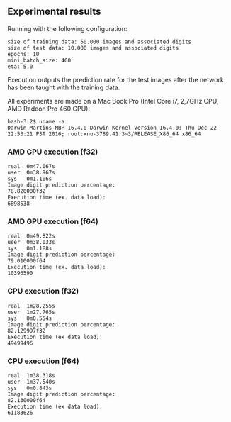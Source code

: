 
## Experimental results

Running with the following configuration:

    size of training data: 50.000 images and associated digits
    size of test data: 10.000 images and associated digits
    epochs: 10
    mini_batch_size: 400
    eta: 5.0

Execution outputs the prediction rate for the test images after the
network has been taught with the training data.

All experiments are made on a Mac Book Pro (Intel Core i7, 2,7GHz CPU,
AMD Radeon Pro 460 GPU):

    bash-3.2$ uname -a
    Darwin Martins-MBP 16.4.0 Darwin Kernel Version 16.4.0: Thu Dec 22 22:53:21 PST 2016; root:xnu-3789.41.3~3/RELEASE_X86_64 x86_64

### AMD GPU execution (f32)

    real  0m47.067s
    user  0m38.967s
    sys   0m1.106s
    Image digit prediction percentage:
    78.820000f32
    Execution time (ex. data load):
    6898538

### AMD GPU execution (f64)

    real  0m49.822s
    user  0m38.033s
    sys   0m1.188s
    Image digit prediction percentage:
    79.010000f64
    Execution time (ex. data load):
    10396590

### CPU execution (f32)

    real  1m28.255s
    user  1m27.765s
    sys   0m0.554s
    Image digit prediction percentage:
    82.129997f32
    Execution time (ex data load):
    49499496

### CPU execution (f64)

    real  1m38.318s
    user  1m37.540s
    sys   0m0.843s
    Image digit prediction percentage:
    82.130000f64
    Execution time (ex data load):
    61183626
